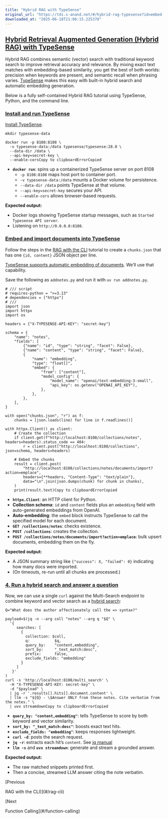 ```yaml
---
title: "Hybrid RAG with TypeSense"
original_url: "https://tds.s-anand.net/#/hybrid-rag-typesense?id=embed-and-import-documents-into-typesense"
downloaded_at: "2025-06-18T21:06:15.225378"
---
```


[Hybrid Retrieval Augmented Generation (Hybrid RAG) with TypeSense](#/hybrid-rag-typesense?id=hybrid-retrieval-augmented-generation-hybrid-rag-with-typesense)
--------------------------------------------------------------------------------------------------------------------------------------------------------------

Hybrid RAG combines semantic (vector) search with traditional keyword search to improve retrieval accuracy and relevance. By mixing exact text matches with embedding-based similarity, you get the best of both worlds: precision when keywords are present, and semantic recall when phrasing varies. [TypeSense](https://typesense.org/) makes this easy with built-in hybrid search and automatic embedding generation.

Below is a fully self-contained Hybrid RAG tutorial using TypeSense, Python, and the command line.

### [Install and run TypeSense](#/hybrid-rag-typesense?id=install-and-run-typesense)

[Install TypeSense](https://typesense.org/docs/guide/install-typesense.html).

```
mkdir typesense-data

docker run -p 8108:8108 \
  -v typesense-data:/data typesense/typesense:28.0 \
  --data-dir /data \
  --api-key=secret-key \
  --enable-corsCopy to clipboardErrorCopied
```

* **`docker run`**: spins up a containerized TypeSense server on port 8108
  + `-p 8108:8108` maps host port to container port.
  + `-v typesense-data:/data` mounts a Docker volume for persistence.
  + `--data-dir /data` points TypeSense at that volume.
  + `--api-key=secret-key` secures your API.
  + `--enable-cors` allows browser-based requests.

**Expected output:**

* Docker logs showing TypeSense startup messages, such as `Started Typesense API server`.
* Listening on `http://0.0.0.0:8108`.

### [Embed and import documents into TypeSense](#/hybrid-rag-typesense?id=embed-and-import-documents-into-typesense)

Follow the steps in the [RAG with the CLI](#/rag-cli) tutorial to create a `chunks.json` that has one `{id, content}` JSON object per line.

[TypeSense supports automatic embedding of documents](https://typesense.org/docs/28.0/api/vector-search.html#option-b-auto-embedding-generation-within-typesense). We’ll use that capability.

Save the following as `addnotes.py` and run it with `uv run addnotes.py`.

```
# /// script
# requires-python = ">=3.13"
# dependencies = ["httpx"]
# ///
import json
import httpx
import os

headers = {"X-TYPESENSE-API-KEY": "secret-key"}

schema = {
    "name": "notes",
    "fields": [
        {"name": "id", "type": "string", "facet": False},
        {"name": "content", "type": "string", "facet": False},
        {
            "name": "embedding",
            "type": "float[]",
            "embed": {
                "from": ["content"],
                "model_config": {
                    "model_name": "openai/text-embedding-3-small",
                    "api_key": os.getenv("OPENAI_API_KEY"),
                },
            },
        },
    ],
}

with open("chunks.json", "r") as f:
    chunks = [json.loads(line) for line in f.readlines()]

with httpx.Client() as client:
    # Create the collection
    if client.get(f"http://localhost:8108/collections/notes", headers=headers).status_code == 404:
        r = client.post("http://localhost:8108/collections", json=schema, headers=headers)

    # Embed the chunks
    result = client.post(
        "http://localhost:8108/collections/notes/documents/import?action=emplace",
        headers={**headers, "Content-Type": "text/plain"},
        data="\n".join(json.dumps(chunk) for chunk in chunks),
    )
    print(result.text)Copy to clipboardErrorCopied
```

* **`httpx.Client`**: an HTTP client for Python.
* **Collection schema**: `id` and `content` fields plus an `embedding` field with auto-generated embeddings from OpenAI.
* **Auto-embedding**: the `embed` block instructs TypeSense to call the specified model for each document.
* **`GET /collections/notes`**: checks existence.
* **`POST /collections`**: creates the collection.
* **`POST /collections/notes/documents/import?action=emplace`**: bulk upsert documents, embedding them on the fly.

**Expected output:**

* A JSON summary string like `{"success": X, "failed": 0}` indicating how many docs were imported.
* (On timeouts, re-run until all chunks are processed.)

### [4. Run a hybrid search and answer a question](#/hybrid-rag-typesense?id=_4-run-a-hybrid-search-and-answer-a-question)

Now, we can use a single `curl` against the Multi-Search endpoint to combine keyword and vector search as a [hybrid search](https://typesense.org/docs/28.0/api/vector-search.html#hybrid-search):

```
Q="What does the author affectionately call the => syntax?"

payload=$(jq -n --arg coll "notes" --arg q "$Q" \
  '{
     searches: [
       {
         collection: $coll,
         q:           $q,
         query_by:    "content,embedding",
         sort_by:     "_text_match:desc",
         prefix:      false,
         exclude_fields: "embedding"
       }
     ]
   }'
)
curl -s 'http://localhost:8108/multi_search' \
  -H "X-TYPESENSE-API-KEY: secret-key" \
  -d "$payload" \
  | jq -r '.results[].hits[].document.content' \
  | llm -s "${Q} - \$Answer ONLY from these notes. Cite verbatim from the notes." \
  | uvx streamdownCopy to clipboardErrorCopied
```

* **`query_by: "content,embedding"`**: tells TypeSense to score by both keyword and vector similarity.
* **`sort_by: "_text_match:desc"`**: boosts exact text hits.
* **`exclude_fields: "embedding"`**: keeps responses lightweight.
* **`curl -d`**: posts the search request.
* **`jq -r`**: extracts each hit’s `content`. See [jq manual](https://stedolan.github.io/jq/manual/)
* **`llm -s`** and **`uvx streamdown`**: generate and stream a grounded answer.

**Expected output:**

* The raw matched snippets printed first.
* Then a concise, streamed LLM answer citing the note verbatim.

[Previous

RAG with the CLI)](#/rag-cli)

[Next

Function Calling](#/function-calling)